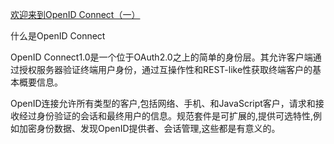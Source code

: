 [欢迎来到OpenID Connect（一）](http://www.cnblogs.com/yuanloo/p/4329750.html)


什么是OpenID Connect

OpenID Connect1.0是一个位于OAuth2.0之上的简单的身份层。其允许客户端通过授权服务器验证终端用户身份，通过互操作性和REST-like性获取终端客户的基本概要信息。

OpenID连接允许所有类型的客户,包括网络、手机、和JavaScript客户，请求和接收经过身份验证的会话和最终用户的信息。规范套件是可扩展的,提供可选特性,例如加密身份数据、发现OpenID提供者、会话管理,这些都是有意义的。

    